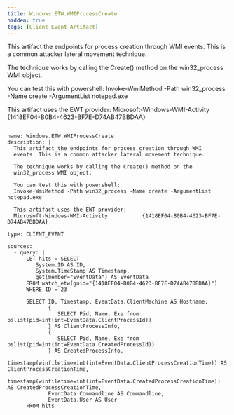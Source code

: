 ```yaml
---
title: Windows.ETW.WMIProcessCreate
hidden: true
tags: [Client Event Artifact]
---
```


This artifact the endpoints for process creation through WMI
events. This is a common attacker lateral movement technique.

The technique works by calling the Create() method on the
win32_process WMI object.

You can test this with powershell:
Invoke-WmiMethod -Path win32_process -Name create -ArgumentList notepad.exe

This artifact uses the EWT provider:
Microsoft-Windows-WMI-Activity           {1418EF04-B0B4-4623-BF7E-D74AB47BBDAA}


<pre><code class="language-yaml">
name: Windows.ETW.WMIProcessCreate
description: |
  This artifact the endpoints for process creation through WMI
  events. This is a common attacker lateral movement technique.

  The technique works by calling the Create() method on the
  win32_process WMI object.

  You can test this with powershell:
  Invoke-WmiMethod -Path win32_process -Name create -ArgumentList notepad.exe

  This artifact uses the EWT provider:
  Microsoft-Windows-WMI-Activity           {1418EF04-B0B4-4623-BF7E-D74AB47BBDAA}

type: CLIENT_EVENT

sources:
  - query: |
      LET hits = SELECT
         System.ID AS ID,
         System.TimeStamp AS Timestamp,
         get(member="EventData") AS EventData
      FROM watch_etw(guid="{1418EF04-B0B4-4623-BF7E-D74AB47BBDAA}")
      WHERE ID = 23

      SELECT ID, Timestamp, EventData.ClientMachine AS Hostname,
             {
                SELECT Pid, Name, Exe from pslist(pid=int(int=EventData.ClientProcessId))
             } AS ClientProcessInfo,
             {
                SELECT Pid, Name, Exe from pslist(pid=int(int=EventData.CreatedProcessId))
             } AS CreatedProcessInfo,
             timestamp(winfiletime=int(int=EventData.ClientProcessCreationTime)) AS ClientProcessCreationTime,
             timestamp(winfiletime=int(int=EventData.CreatedProcessCreationTime)) AS CreatedProcessCreationTime,
             EventData.Commandline AS Commandline,
             EventData.User AS User
      FROM hits

</code></pre>

